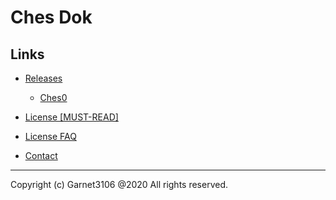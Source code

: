 # Ches Dok

## Links

- [Releases](/docs/bz/releases/summary.md)

  - [Ches0](/docs/bz/releases/ches0/summary.md)

- [License [MUST-READ]](/docs/bz/license/items.md)

- [License FAQ](/docs/bz/license/faq.md)

- [Contact](/docs/bz/contact.md)

---

Copyright (c) Garnet3106 @2020 All rights reserved.
